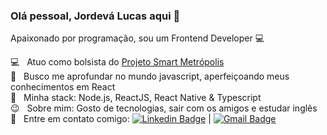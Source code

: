 ### Olá pessoal, Jordevá Lucas aqui 👋

Apaixonado por programação, sou um Frontend Developer :computer:

:computer: &nbsp; Atuo como bolsista do [Projeto Smart Metrópolis](https://smartmetropolis.imd.ufrn.br)
<br/> :yellow_heart: &nbsp; Busco me aprofundar no mundo javascript, aperfeiçoando meus conhecimentos em React
<br/> :rocket: &nbsp; Minha stack: Node.js, ReactJS, React Native & Typescript
<br/> :wink: &nbsp; Sobre mim: Gosto de tecnologias, sair com os amigos e estudar inglês
 <br/> :email: &nbsp; Entre em contato comigo: [![Linkedin Badge](https://img.shields.io/badge/-jordelucas-blue?style=flat-square&logo=Linkedin&logoColor=white&link=https://www.linkedin.com/in/jordelucas/)](https://www.linkedin.com/in/jordelucas/) 
| 
[![Gmail Badge](https://img.shields.io/badge/-jordevalucas@gmail.com-c14438?style=flat-square&logo=Gmail&logoColor=white&link=mailto:jordevalucas@gmail.com)](mailto:jordevalucas@gmail.com)
